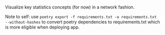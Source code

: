 Visualize key statistics concepts (for now) in a network fashion.

Note to self: use `poetry export -f requirements.txt -o requirements.txt --without-hashes` to convert poetry dependencies to requirements.txt which is more eligible when deploying app.